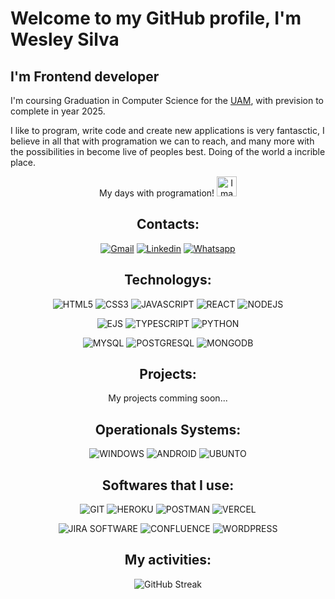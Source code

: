 #  Welcome to my GitHub profile, I'm Wesley Silva

##  I'm Frontend developer

I'm coursing Graduation in Computer Science for the [UAM](https://portal.anhembi.br/ 'Go to Website'), with prevision to complete in year 2025.

I like to program, write code and create new applications is very fantasctic, I believe in all that with programation we can to reach, and many more with the possibilities in become live of peoples best. Doing of the world a incrible place.
<center> My days with programation! <img src="https://raw.githubusercontent.com/TheDudeThatCode/TheDudeThatCode/master/Assets/Earth.gif" alt="Image not found" width="32">

## Contacts: 

[![Gmail](https://img.shields.io/badge/-Gmail-ff0000?style=for-the-badge&labelColor=ff0000&logo=gmail&logoColor=white)](mailto:wesleysilv23@gmail.com 'Go to Gmail')
[![Linkedin](https://img.shields.io/badge/-Linkedin-0e76a8?style=for-the-badge&labelColor=0e76a8&logo=linkedin&logoColor=white)](https://linkedin.com/in/wesleysilv 'Go to LinkedIn')
[![Whatsapp](https://img.shields.io/badge/-Whatsapp-25D366?style=for-the-badge&labelColor=25D366&logo=whatsapp&logoColor=white)](https://api.whatsapp.com/send?phone=+5534992540828&text=Olá%20Wesley,%20estou%20entrando%20em%20contato%20com%20você%20para%20saber%20sobre%20o%20seu%20trabalho%20como%20Desenvolvedor 'Go to Whatsapp')

## Technologys:

![HTML5](https://img.shields.io/badge/HTML5-E34F26?style=for-the-badge&logo=html5&logoColor=white)
![CSS3](https://img.shields.io/badge/CSS3-1572B6?style=for-the-badge&logo=css3&logoColor=white)
![JAVASCRIPT](https://img.shields.io/badge/JavaScript-F7DF1E?style=for-the-badge&logo=javascript&logoColor=black)
![REACT](https://img.shields.io/badge/React-61DAFB?style=for-the-badge&logo=react&logoColor=000)
![NODEJS](https://img.shields.io/badge/Node_Js-43853d?style=for-the-badge&logo=node.js&logoColor=white)

![EJS](https://img.shields.io/badge/Ejs-B4CA65?style=for-the-badge&logo=ejs&logoColor=000)
![TYPESCRIPT](https://img.shields.io/badge/TypeScript-1572B6?style=for-the-badge&logo=typescript&logoColor=white)
![PYTHON](https://img.shields.io/badge/Python-1572B6?style=for-the-badge&logo=Python&logoColor=white)

![MYSQL](https://img.shields.io/badge/MySQL-005C84?style=for-the-badge&logo=mysql&logoColor=white)
![POSTGRESQL](https://img.shields.io/badge/PostgreSQL-4169E1?logo=postgresql&logoColor=fff&style=for-the-badge)
![MONGODB](https://img.shields.io/badge/MongoDB-47A248?logo=mongodb&logoColor=fff&style=for-the-badge)

## Projects:

My projects comming soon...

## Operationals Systems: 

![WINDOWS](https://img.shields.io/badge/Windows-0078D6?style=for-the-badge&logo=windows&logoColor=white)
![ANDROID](https://img.shields.io/badge/Android-3DDC84?style=for-the-badge&logo=android&logoColor=white)
![UBUNTO](https://img.shields.io/badge/Ubuntu-E95420?style=for-the-badge&logo=ubuntu&logoColor=white)

## Softwares that I use: 

![GIT](https://img.shields.io/badge/GIT-E44C30?style=for-the-badge&logo=git&logoColor=white)
![HEROKU](https://img.shields.io/badge/Heroku-3d06a5?logo=heroku&logoColor=fff&style=for-the-badge)
![POSTMAN](https://img.shields.io/badge/PostMan-E34F26?logo=postman&logoColor=fff&style=for-the-badge)
![VERCEL](https://img.shields.io/badge/Vercel-172B4D?style=for-the-badge&logo=vercel&logoColor=fff)


![JIRA SOFTWARE](https://img.shields.io/badge/Jira_software-0052CC?style=for-the-badge&logo=JiraSoftware&logoColor=white)
![CONFLUENCE](https://img.shields.io/badge/Confluence-172B4D?style=for-the-badge&logo=Confluence&logoColor=white)
![WORDPRESS](https://img.shields.io/badge/WordPress-21749B?style=for-the-badge&logo=WordPress&logoColor=white)


## My activities: 

![GitHub Streak](http://github-readme-streak-stats.herokuapp.com?user=wesley-silv&theme=elegant&hide_border=true&background=252525)






